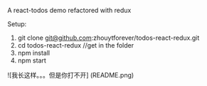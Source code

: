 A react-todos demo refactored with redux

Setup:
1. git clone git@github.com:zhouytforever/todos-react-redux.git
2. cd todos-react-redux //get in the folder
3. npm install 
4. npm start

![我长这样。。。但是你打不开] (README.png)
